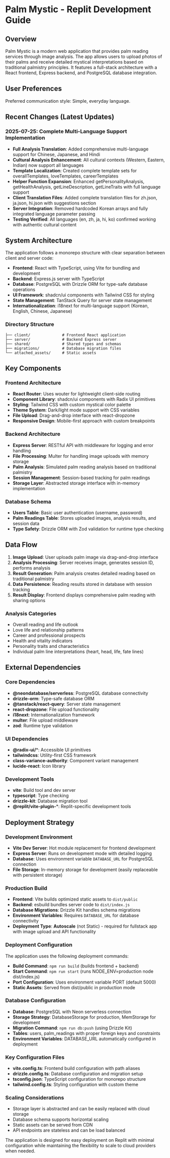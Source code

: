 # Palm Mystic - Replit Development Guide

## Overview

Palm Mystic is a modern web application that provides palm reading services through image analysis. The app allows users to upload photos of their palms and receive detailed mystical interpretations based on traditional palmistry principles. It features a full-stack architecture with a React frontend, Express backend, and PostgreSQL database integration.

## User Preferences

Preferred communication style: Simple, everyday language.

## Recent Changes (Latest Updates)

### 2025-07-25: Complete Multi-Language Support Implementation
- **Full Analysis Translation**: Added comprehensive multi-language support for Chinese, Japanese, and Hindi
- **Cultural Analysis Enhancement**: All cultural contexts (Western, Eastern, Indian) now support all languages
- **Template Localization**: Created complete template sets for overallTemplates, loveTemplates, careerTemplates
- **Helper Function Expansion**: Enhanced getPersonalityAnalysis, getHealthAnalysis, getLineDescription, getLineTraits with full language support
- **Client Translation Files**: Added complete translation files for zh.json, ja.json, hi.json with suggestions section
- **Server Integration**: Removed hardcoded Korean arrays and fully integrated language parameter passing
- **Testing Verified**: All languages (en, zh, ja, hi, ko) confirmed working with authentic cultural content

## System Architecture

The application follows a monorepo structure with clear separation between client and server code:

- **Frontend**: React with TypeScript, using Vite for bundling and development
- **Backend**: Express.js server with TypeScript
- **Database**: PostgreSQL with Drizzle ORM for type-safe database operations
- **UI Framework**: shadcn/ui components with Tailwind CSS for styling
- **State Management**: TanStack Query for server state management
- **Internationalization**: i18next for multi-language support (Korean, English, Chinese, Japanese)

### Directory Structure
```
├── client/              # Frontend React application
├── server/              # Backend Express server
├── shared/              # Shared types and schemas
├── migrations/          # Database migration files
└── attached_assets/     # Static assets
```

## Key Components

### Frontend Architecture
- **React Router**: Uses wouter for lightweight client-side routing
- **Component Library**: shadcn/ui components with Radix UI primitives
- **Styling**: Tailwind CSS with custom mystical color palette
- **Theme System**: Dark/light mode support with CSS variables
- **File Upload**: Drag-and-drop interface with react-dropzone
- **Responsive Design**: Mobile-first approach with custom breakpoints

### Backend Architecture
- **Express Server**: RESTful API with middleware for logging and error handling
- **File Processing**: Multer for handling image uploads with memory storage
- **Palm Analysis**: Simulated palm reading analysis based on traditional palmistry
- **Session Management**: Session-based tracking for palm readings
- **Storage Layer**: Abstracted storage interface with in-memory implementation

### Database Schema
- **Users Table**: Basic user authentication (username, password)
- **Palm Readings Table**: Stores uploaded images, analysis results, and session data
- **Type Safety**: Drizzle ORM with Zod validation for runtime type checking

## Data Flow

1. **Image Upload**: User uploads palm image via drag-and-drop interface
2. **Analysis Processing**: Server receives image, generates session ID, performs analysis
3. **Result Generation**: Palm analysis creates detailed reading based on traditional palmistry
4. **Data Persistence**: Reading results stored in database with session tracking
5. **Result Display**: Frontend displays comprehensive palm reading with sharing options

### Analysis Categories
- Overall reading and life outlook
- Love life and relationship patterns
- Career and professional prospects
- Health and vitality indicators
- Personality traits and characteristics
- Individual palm line interpretations (heart, head, life, fate lines)

## External Dependencies

### Core Dependencies
- **@neondatabase/serverless**: PostgreSQL database connectivity
- **drizzle-orm**: Type-safe database ORM
- **@tanstack/react-query**: Server state management
- **react-dropzone**: File upload functionality
- **i18next**: Internationalization framework
- **multer**: File upload middleware
- **zod**: Runtime type validation

### UI Dependencies
- **@radix-ui/***: Accessible UI primitives
- **tailwindcss**: Utility-first CSS framework
- **class-variance-authority**: Component variant management
- **lucide-react**: Icon library

### Development Tools
- **vite**: Build tool and dev server
- **typescript**: Type checking
- **drizzle-kit**: Database migration tool
- **@replit/vite-plugin-***: Replit-specific development tools

## Deployment Strategy

### Development Environment
- **Vite Dev Server**: Hot module replacement for frontend development
- **Express Server**: Runs on development mode with detailed logging
- **Database**: Uses environment variable `DATABASE_URL` for PostgreSQL connection
- **File Storage**: In-memory storage for development (easily replaceable with persistent storage)

### Production Build
- **Frontend**: Vite builds optimized static assets to `dist/public`
- **Backend**: esbuild bundles server code to `dist/index.js`
- **Database Migrations**: Drizzle Kit handles schema migrations
- **Environment Variables**: Requires `DATABASE_URL` for database connectivity
- **Deployment Type**: **Autoscale** (not Static) - required for fullstack app with image upload and API functionality

### Deployment Configuration
The application uses the following deployment commands:
- **Build Command**: `npm run build` (builds frontend + backend)
- **Start Command**: `npm run start` (runs NODE_ENV=production node dist/index.js)
- **Port Configuration**: Uses environment variable PORT (default 5000)
- **Static Assets**: Served from dist/public in production mode

### Database Configuration
- **Database**: PostgreSQL with Neon serverless connection
- **Storage Strategy**: DatabaseStorage for production, MemStorage for development
- **Migration Command**: `npm run db:push` (using Drizzle Kit)
- **Tables**: users, palm_readings with proper foreign keys and constraints
- **Environment Variables**: DATABASE_URL automatically configured in deployment

### Key Configuration Files
- **vite.config.ts**: Frontend build configuration with path aliases
- **drizzle.config.ts**: Database configuration and migration setup
- **tsconfig.json**: TypeScript configuration for monorepo structure
- **tailwind.config.ts**: Styling configuration with custom theme

### Scaling Considerations
- Storage layer is abstracted and can be easily replaced with cloud storage
- Database schema supports horizontal scaling
- Static assets can be served from CDN
- API endpoints are stateless and can be load balanced

The application is designed for easy deployment on Replit with minimal configuration while maintaining the flexibility to scale to cloud providers when needed.